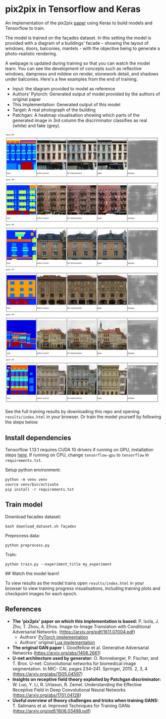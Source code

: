 
# pix2pix in Tensorflow and Keras

An implementation of the pix2pix [paper](https://arxiv.org/pdf/1611.07004.pdf) using Keras to build models and Tensorflow to train.

The model is trained on the façades dataset. In this setting the model is provided with a diagram of a buildings' facade – showing the layout of windows, doors, balconies, mantels - with the objective being to generate a photo-realistic rendering.

A webpage is updated during training so that you can watch the model learn. You can see the development of concepts such as reflective windows, dampness and mildew on render, stonework detail, and shadows under balconies. Here's a few examples from the end of training. 

- Input: the diagram provided to model as reference
- Authors' Pytorch: Generated output of model provided by the authors of original paper
- This Implementation: Generated output of this model
- Target: A real photograph of the building
- Patchgan: A heatmap visualisation showing which parts of the generated image in 3rd column the discriminator classifies as real (white) and fake (grey).

![](./results/end_of_training.png)

See the full training results by downloading this repo and opening `results/index.html` in your browser. Or train the model yourself by following the steps below.

## Install dependencies

Tensorflow 1.13.1 requires CUDA 10 drivers if running on GPU, installation steps [here](https://www.tensorflow.org/install/gpu#install_cuda_with_apt). If running on CPU, change `tensorflow-gpu` to `tensorflow` in `requirements.txt`.

Setup python environment:
```
python -m venv venv
source venv/bin/activate
pip install -r requirements.txt
```

## Train model

Download facades dataset:

```
bash download_dataset.sh façades
```

Preprocess data:

```
python preprocess.py
```

Train:
```
python train.py --experiment_title my_experiment
```

## Watch the model learn!

To view results as the model trains open `results/index.html` in your browser to view training progress visualisations, including training plots and checkpoint images for each epoch.

## References

- **The 'pix2pix' paper on which this implementation is based:** P. Isola, J. Zhu, T. Zhou, A. Efros. Image-to-Image Translation with Conditional Adversarial Networks. (https://arxiv.org/pdf/1611.07004.pdf)
    - Authors' [PyTorch implementation](https://github.com/junyanz/pytorch-CycleGAN-and-pix2pix)
    - Authors' original [Lua implementation](https://github.com/phillipi/pix2pix)
- **The original GAN paper** I. Goodfellow et al. Generative Adversarial Networks (https://arxiv.org/abs/1406.2661)
- **U-net architecture used by generator:** O. Ronneberger, P. Fischer, and T. Brox. U-net: Convolutional networks for biomedical image segmentation. In MIC- CAI, pages 234–241. Springer, 2015. 2, 3, 4 (https://arxiv.org/abs/1505.04597)
- **Insights on receptive field theory exploited by Patchgan discriminator:** W. Luo, Y. Li, R. Urtasun, R. Zemel. Understanding the Effective Receptive Field in Deep Convolutional Neural Networks (https://arxiv.org/abs/1701.04128)
- **Useful overview of theory challenges and tricks when training GANS:** T. Salimans et al. Improved Techniques for Training GANs (https://arxiv.org/pdf/1606.03498.pdf)


